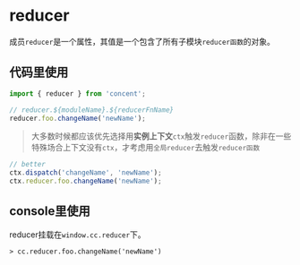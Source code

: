 # reducer
成员`reducer`是一个属性，其值是一个包含了所有子模块`reducer函数`的对象。

## 代码里使用
```js
import { reducer } from 'concent';

// reducer.${moduleName}.${reducerFnName}
reducer.foo.changeName('newName');
```
> 大多数时候都应该优先选择用**实例上下文**`ctx`触发`reducer`函数，除非在一些特殊场合上下文没有`ctx`，才考虑用`全局reducer`去触发`reducer函数`
```js
// better
ctx.dispatch('changeName', 'newName');
ctx.reducer.foo.changeName('newName');
```

## console里使用
reducer挂载在`window.cc.reducer`下。
```
> cc.reducer.foo.changeName('newName')
```